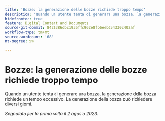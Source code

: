 ```yaml
---
title: 'Bozze: la generazione delle bozze richiede troppo tempo'
description: "Quando un utente tenta di generare una bozza, la generazione della bozza richiede un tempo eccessivo. La generazione della bozza può richiedere diversi giorni."
hidefromtoc: true
feature: Digital Content and Documents
source-git-commit: 8426386dbc1935ffc962e8fb6eeb554330c402af
workflow-type: tm+mt
source-wordcount: '68'
ht-degree: 5%

---
```



# Bozze: la generazione delle bozze richiede troppo tempo

Quando un utente tenta di generare una bozza, la generazione della bozza richiede un tempo eccessivo. La generazione della bozza può richiedere diversi giorni.

_Segnalato per la prima volta il 2 agosto 2023._
